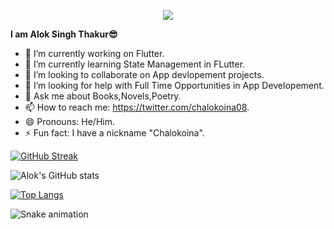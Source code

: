 

<p align="center">
  <img src="https://capsule-render.vercel.app/api?text=Hey Everyone!🕹️&animation=fadeIn&type=waving&color=gradient&height=100"/>
</p>

<b>I am Alok Singh Thakur😎</b>


- 🔭 I’m currently working on Flutter.
- 🌱 I’m currently learning State Management in FLutter.
- 👯 I’m looking to collaborate on App devlopement projects.
- 🤔 I’m looking for help with Full Time Opportunities in App Developement.
- 💬 Ask me about Books,Novels,Poetry.
- 📫 How to reach me: https://twitter.com/chalokoina08.
- 😄 Pronouns: He/Him.
- ⚡ Fun fact: I have a nickname "Chalokoina".

[![GitHub Streak](https://github-readme-streak-stats.herokuapp.com?user=AlokSinghThakur&theme=dracula&hide_border=true)](https://git.io/streak-stats)

![Alok's GitHub stats](https://github-readme-stats.vercel.app/api?username=AlokSinghThakur&show_icons=true&theme=radical)

[![Top Langs](https://github-readme-stats.vercel.app/api/top-langs/?username=AlokSinghThakur&layout=compact)](https://github.com/AlokSinghThakur/github-readme-stats)

![Snake animation](https://github.com/thepiyushmalhotra/thepiyushmalhotra/blob/output/github-contribution-grid-snake.svg)
<!--
**Alok3108M/Alok3108M** is a ✨ _special_ ✨ repository because its `README.md` (this file) appears on your GitHub profile.

Here are some ideas to get you started:

- 🔭 I’m currently working on ...
- 🌱 I’m currently learning ...
- 👯 I’m looking to collaborate on ...
- 🤔 I’m looking for help with ...
- 💬 Ask me about ...
- 📫 How to reach me: ...
- 😄 Pronouns: ...
- ⚡ Fun fact: ...
-->
